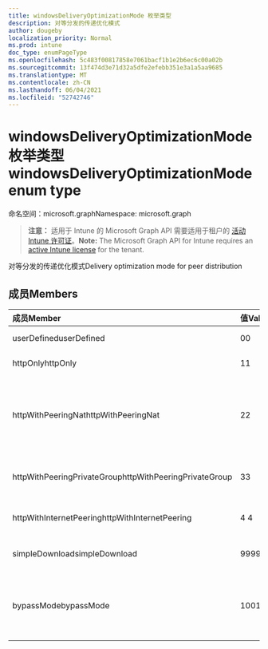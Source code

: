 ```yaml
---
title: windowsDeliveryOptimizationMode 枚举类型
description: 对等分发的传递优化模式
author: dougeby
localization_priority: Normal
ms.prod: intune
doc_type: enumPageType
ms.openlocfilehash: 5c483f00817858e7061bacf1b1e2b6ec6c00a02b
ms.sourcegitcommit: 13f474d3e71d32a5dfe2efebb351e3a1a5aa9685
ms.translationtype: MT
ms.contentlocale: zh-CN
ms.lasthandoff: 06/04/2021
ms.locfileid: "52742746"
---
```

# <a name="windowsdeliveryoptimizationmode-enum-type"></a><span data-ttu-id="0d17b-103">windowsDeliveryOptimizationMode 枚举类型</span><span class="sxs-lookup"><span data-stu-id="0d17b-103">windowsDeliveryOptimizationMode enum type</span></span>

<span data-ttu-id="0d17b-104">命名空间：microsoft.graph</span><span class="sxs-lookup"><span data-stu-id="0d17b-104">Namespace: microsoft.graph</span></span>

> <span data-ttu-id="0d17b-105">**注意：** 适用于 Intune 的 Microsoft Graph API 需要适用于租户的 [活动 Intune 许可证](https://go.microsoft.com/fwlink/?linkid=839381)。</span><span class="sxs-lookup"><span data-stu-id="0d17b-105">**Note:** The Microsoft Graph API for Intune requires an [active Intune license](https://go.microsoft.com/fwlink/?linkid=839381) for the tenant.</span></span>

<span data-ttu-id="0d17b-106">对等分发的传递优化模式</span><span class="sxs-lookup"><span data-stu-id="0d17b-106">Delivery optimization mode for peer distribution</span></span>

## <a name="members"></a><span data-ttu-id="0d17b-107">成员</span><span class="sxs-lookup"><span data-stu-id="0d17b-107">Members</span></span>
|<span data-ttu-id="0d17b-108">成员</span><span class="sxs-lookup"><span data-stu-id="0d17b-108">Member</span></span>|<span data-ttu-id="0d17b-109">值</span><span class="sxs-lookup"><span data-stu-id="0d17b-109">Value</span></span>|<span data-ttu-id="0d17b-110">Description</span><span class="sxs-lookup"><span data-stu-id="0d17b-110">Description</span></span>|
|:---|:---|:---|
|<span data-ttu-id="0d17b-111">userDefined</span><span class="sxs-lookup"><span data-stu-id="0d17b-111">userDefined</span></span>|<span data-ttu-id="0d17b-112">0</span><span class="sxs-lookup"><span data-stu-id="0d17b-112">0</span></span>|<span data-ttu-id="0d17b-113">允许用户设置。</span><span class="sxs-lookup"><span data-stu-id="0d17b-113">Allow the user to set.</span></span>|
|<span data-ttu-id="0d17b-114">httpOnly</span><span class="sxs-lookup"><span data-stu-id="0d17b-114">httpOnly</span></span>|<span data-ttu-id="0d17b-115">1</span><span class="sxs-lookup"><span data-stu-id="0d17b-115">1</span></span>|<span data-ttu-id="0d17b-116">仅 HTTP，无对等</span><span class="sxs-lookup"><span data-stu-id="0d17b-116">HTTP only, no peering</span></span>|
|<span data-ttu-id="0d17b-117">httpWithPeeringNat</span><span class="sxs-lookup"><span data-stu-id="0d17b-117">httpWithPeeringNat</span></span>|<span data-ttu-id="0d17b-118">2</span><span class="sxs-lookup"><span data-stu-id="0d17b-118">2</span></span>|<span data-ttu-id="0d17b-119">操作系统默认值 – Http 与同一网络地址转换器后的对等混合</span><span class="sxs-lookup"><span data-stu-id="0d17b-119">OS default – Http blended with peering behind the same network address translator</span></span>|
|<span data-ttu-id="0d17b-120">httpWithPeeringPrivateGroup</span><span class="sxs-lookup"><span data-stu-id="0d17b-120">httpWithPeeringPrivateGroup</span></span>|<span data-ttu-id="0d17b-121">3</span><span class="sxs-lookup"><span data-stu-id="0d17b-121">3</span></span>|<span data-ttu-id="0d17b-122">通过专用组对等混合的 HTTP</span><span class="sxs-lookup"><span data-stu-id="0d17b-122">HTTP blended with peering across a private group</span></span>|
|<span data-ttu-id="0d17b-123">httpWithInternetPeering</span><span class="sxs-lookup"><span data-stu-id="0d17b-123">httpWithInternetPeering</span></span>|<span data-ttu-id="0d17b-124">4 </span><span class="sxs-lookup"><span data-stu-id="0d17b-124">4</span></span>|<span data-ttu-id="0d17b-125">HTTP 与 Internet 对等混合</span><span class="sxs-lookup"><span data-stu-id="0d17b-125">HTTP blended with Internet peering</span></span>|
|<span data-ttu-id="0d17b-126">simpleDownload</span><span class="sxs-lookup"><span data-stu-id="0d17b-126">simpleDownload</span></span>|<span data-ttu-id="0d17b-127">99</span><span class="sxs-lookup"><span data-stu-id="0d17b-127">99</span></span>|<span data-ttu-id="0d17b-128">无对等的简单下载模式</span><span class="sxs-lookup"><span data-stu-id="0d17b-128">Simple download mode with no peering</span></span>|
|<span data-ttu-id="0d17b-129">bypassMode</span><span class="sxs-lookup"><span data-stu-id="0d17b-129">bypassMode</span></span>|<span data-ttu-id="0d17b-130">100</span><span class="sxs-lookup"><span data-stu-id="0d17b-130">100</span></span>|<span data-ttu-id="0d17b-131">绕过模式。</span><span class="sxs-lookup"><span data-stu-id="0d17b-131">Bypass mode.</span></span> <span data-ttu-id="0d17b-132">请勿使用传递优化并改为使用 BITS</span><span class="sxs-lookup"><span data-stu-id="0d17b-132">Do not use Delivery Optimization and use BITS instead</span></span>|




